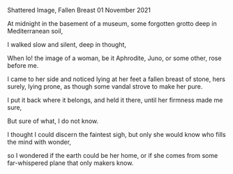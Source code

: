Shattered Image, Fallen Breast
01 November 2021

At midnight in the basement
of a museum, some forgotten grotto
deep in Mediterranean soil,

I walked slow and silent,
deep in thought,

When lo! the image of a woman,
be it Aphrodite, Juno,
or some other, rose before me.

I came to her side
and noticed lying at her feet
a fallen breast of stone,
hers surely, lying prone,
as though some vandal strove
to make her pure.

I put it back where it belongs,
and held it there,
until her firmness made me sure,

But sure of what,
I do not know.

I thought I could discern
the faintest sigh,
but only she would know
who fills the mind with wonder,

so I wondered
if the earth could be her home,
or if she comes from some far-whispered plane
that only makers know.  